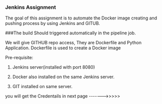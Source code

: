 
<br>

###  Jenkins Assignment

The goal of this assignment is to automate the Docker image creating and pushing process by using Jenkins and GITUB.

###The build Should triggered automatically in the pipeline job.

We will give GITHUB repo access,
  They are Dockerfile and Python Application.
  Dockerfile is used to create a Docker image



Pre-requisite:

1. Jenkins server(installed with port 8080)

2. Docker also installed on the same Jenkins server.

3. GIT installed on same server.

you will get the Credentails in next page ------->>>>>
